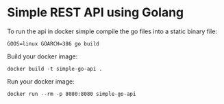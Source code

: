 # Simple REST API using Golang

To run the api in docker simple compile the go files into a static binary file:
```
GOOS=linux GOARCH=386 go build
```
Build your docker image:
```
docker build -t simple-go-api .
```
Run your docker image:
```
docker run --rm -p 8080:8080 simple-go-api
```

